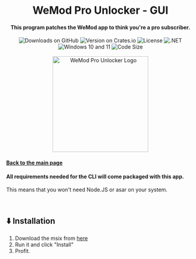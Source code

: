 <div align="center">
  <h1>WeMod Pro Unlocker - GUI</h1>
  <h4>This program patches the WeMod app to think you're a pro subscriber.</h4>
  <img src="https://img.shields.io/github/downloads/bennett-sh/wemod-pro-unlocker/total" alt="Downloads on GitHub">
  <img src="https://img.shields.io/crates/v/wemod-pro-unlocker?color=purple" alt="Version on Crates.io">
  <img src="https://img.shields.io/crates/l/wemod-pro-unlocker?color=green" alt="License">


  <img src="https://img.shields.io/badge/.NET-512BD4?logo=dotnet" alt=".NET">
  <img src="https://img.shields.io/badge/Windows-10+11-0078D4?logo=windows-11" alt="Windows 10 and 11">
  <img src="https://img.shields.io/github/languages/code-size/bennett-sh/wemod-pro-unlocker?color=yellow" alt="Code Size"><br/><br/>
  <img width="256" src="https://user-images.githubusercontent.com/110846042/204567385-4df3007c-7a63-40fd-9feb-f9f36aa43030.png" alt="WeMod Pro Unlocker Logo">
</div>

#### [Back to the main page](../README.md)

#### All requirements needed for the CLI will come packaged with this app.
This means that you won't need Node.JS or asar on your system.

<br/>

## ⬇️ Installation
1. Download the msix from [here](https://raw.githubusercontent.com/bennett-sh/wemod-pro-unlocker/master/static/gui-x64.msix)
2. Run it and click "Install"
3. Profit.

<br/>

